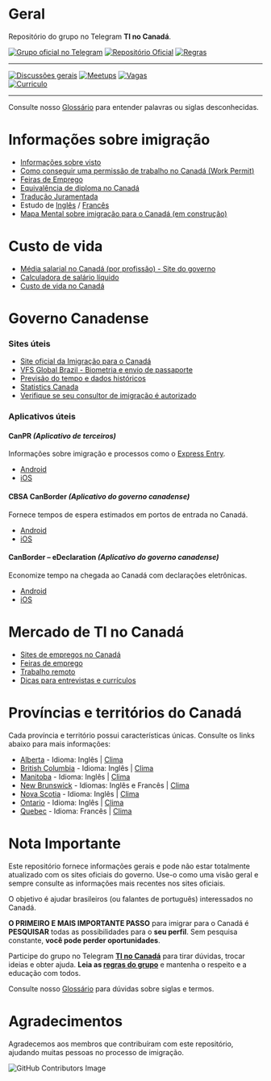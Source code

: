 # Geral

Repositório do grupo no Telegram **TI no Canadá**.

[![Grupo oficial no Telegram](https://img.shields.io/badge/Telegram-2CA5E0?style=for-the-badge&logo=telegram&logoColor=white&label=Grupo%20Oficial)](https://t.me/tinocanada)
[![Repositório Oficial](https://img.shields.io/badge/Telegram-2CA5E0?style=for-the-badge&logo=telegram&logoColor=white&label=Repositório%20Oficial)](https://github.com/ti-no-canada)
[![Regras](https://img.shields.io/badge/GitHub-181717?style=for-the-badge&logo=github&logoColor=white&label=Regras)](./grupo/regras-do-grupo)  

---
[![Discussões gerais](https://img.shields.io/badge/Telegram-2CA5E0?style=for-the-badge&logo=telegram&logoColor=white&label=Discussões)](https://t.me/tinocanada/1)
[![Meetups](https://img.shields.io/badge/Telegram-2CA5E0?style=for-the-badge&logo=telegram&logoColor=white&label=Meetups)](https://t.me/tinocanada/142254)
[![Vagas](https://img.shields.io/badge/Telegram-2CA5E0?style=for-the-badge&logo=telegram&logoColor=white&label=Vagas)](https://t.me/tinocanada/142250)  
[![Curriculo](https://img.shields.io/badge/Telegram-2CA5E0?style=for-the-badge&logo=telegram&logoColor=white&label=Revisao%20Curricular)](https://t.me/tinocanada/142250)  

---

Consulte nosso [Glossário](./grupo/glossario) para entender palavras ou siglas desconhecidas.

# Informações sobre imigração

- [Informações sobre visto](./vida/tipos-de-vistos)
- [Como conseguir uma permissão de trabalho no Canadá (Work Permit)](./trabalho/work-permit)
- [Feiras de Emprego](./trabalho/feiras-emprego)
- [Equivalência de diploma no Canadá](./estudo/equivalencia-de-diploma)
- [Tradução Juramentada](./vida/traducao-juramentada)
- Estudo de [Inglês](./estudo/idiomas/ingles) / [Francês](./estudo/idiomas/frances)
- [Mapa Mental sobre imigração para o Canadá (em construção)](https://app.mindmapmaker.org/#m:mm1317040e39d442459abc6bbfc9189fff)

# Custo de vida

- [Média salarial no Canadá (por profissão) - Site do governo](https://www.jobbank.gc.ca/explorecareers)
- [Calculadora de salário líquido](https://ca.talent.com/tax-calculator)
- [Custo de vida no Canadá](https://www.numbeo.com/cost-of-living/in/Toronto)

# Governo Canadense

### Sites úteis

- [Site oficial da Imigração para o Canadá](https://www.canada.ca/en/services/immigration-citizenship.html)
- [VFS Global Brazil - Biometria e envio de passaporte](https://www.vfsglobal.ca/canada/brazil/index.html)
- [Previsão do tempo e dados históricos](https://weather.gc.ca/canada_e.html)
- [Statistics Canada](https://www.statcan.gc.ca/eng/start)
- [Verifique se seu consultor de imigração é autorizado](https://iccrc-crcic.ca/find-a-professional)

### Aplicativos úteis

#### CanPR _(Aplicativo de terceiros)_

Informações sobre imigração e processos como o [Express Entry](./vida/tipos-de-vistos#o-que-é-express-entry).

- [Android](https://play.google.com/store/apps/details?id=maaz.canpr.myapplication&hl=en_CA)
- [iOS](https://apps.apple.com/ca/app/canpr/id1447024170)

#### CBSA CanBorder _(Aplicativo do governo canadense)_

Fornece tempos de espera estimados em portos de entrada no Canadá.

- [Android](https://play.google.com/store/apps/details?id=ca.gc.cbsa.canborder.bwt&hl=en_CA)
- [iOS](https://apps.apple.com/ca/app/cbsa-canborder/id1110491634)

#### CanBorder – eDeclaration _(Aplicativo do governo canadense)_

Economize tempo na chegada ao Canadá com declarações eletrônicas.

- [Android](https://play.google.com/store/apps/details?id=ca.gc.cbsa.edeclaration&hl=en_CA)
- [iOS](https://apps.apple.com/ca/app/canborder-edeclaration/id1209044444)

# Mercado de TI no Canadá

- [Sites de empregos no Canadá](./trabalho/sites-de-emprego)
- [Feiras de emprego](./trabalho/feiras-emprego)
- [Trabalho remoto](./trabalho/trabalho-remoto)
- [Dicas para entrevistas e currículos](./trabalho/entrevistas-de-emprego)

# Províncias e territórios do Canadá

Cada província e território possui características únicas. Consulte os links abaixo para mais informações:

- [Alberta](https://en.wikipedia.org/wiki/Alberta) - Idioma: Inglês | [Clima](https://www.currentresults.com/Weather/Canada/Alberta/average-alberta-weather.php)
- [British Columbia](https://en.wikipedia.org/wiki/British_Columbia) - Idioma: Inglês | [Clima](https://www.currentresults.com/Weather/Canada/British-Columbia/average-british-columbia-weather.php)
- [Manitoba](https://en.wikipedia.org/wiki/Manitoba) - Idioma: Inglês | [Clima](https://www.currentresults.com/Weather/Canada/Manitoba/average-manitoba-weather.php)
- [New Brunswick](https://en.wikipedia.org/wiki/New_Brunswick) - Idiomas: Inglês e Francês | [Clima](https://www.currentresults.com/Weather/Canada/New-Brunswick/average-new-brunswick-weather.php)
- [Nova Scotia](https://en.wikipedia.org/wiki/Nova_Scotia) - Idioma: Inglês | [Clima](https://www.currentresults.com/Weather/Canada/Nova-Scotia/average-nova-scotia-weather.php)
- [Ontario](https://en.wikipedia.org/wiki/Ontario) - Idioma: Inglês | [Clima](https://www.currentresults.com/Weather/Canada/Ontario/average-ontario-weather.php)
- [Quebec](https://en.wikipedia.org/wiki/Quebec) - Idioma: Francês | [Clima](https://www.currentresults.com/Weather/Canada/Quebec/average-quebec-weather.php)

# Nota Importante

Este repositório fornece informações gerais e pode não estar totalmente atualizado com os sites oficiais do governo. Use-o como uma visão geral e sempre consulte as informações mais recentes nos sites oficiais.

O objetivo é ajudar brasileiros (ou falantes de português) interessados no Canadá.

**O PRIMEIRO E MAIS IMPORTANTE PASSO** para imigrar para o Canadá é **PESQUISAR** todas as possibilidades para o **seu perfil**. Sem pesquisa constante, **você pode perder oportunidades**.

Participe do grupo no Telegram **[TI no Canadá](https://t.me/tinocanada)** para tirar dúvidas, trocar ideias e obter ajuda. **Leia as [regras do grupo](./grupo/regras-do-grupo)** e mantenha o respeito e a educação com todos.

Consulte nosso [Glossário](./grupo/glossario) para dúvidas sobre siglas e termos.

# Agradecimentos

Agradecemos aos membros que contribuíram com este repositório, ajudando muitas pessoas no processo de imigração.

![GitHub Contributors Image](https://contrib.rocks/image?repo=ti-no-canada/imigracao-para-o-canada)

